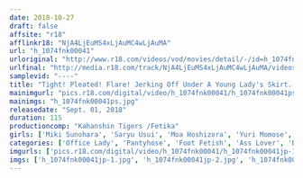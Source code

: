 ```yaml
---
date: 2018-10-27
draft: false
affsite: "r18"
afflinkr18: "NjA4LjEuMS4xLjAuMC4wLjAuMA"
url: "h_1074fnk00041"
urloriginal: "http://www.r18.com/videos/vod/movies/detail/-/id=h_1074fnk00041"
urlfinal: "http://media.r18.com/track/NjA4LjEuMS4xLjAuMC4wLjAuMA/videos/vod/movies/detail/-/id=h_1074fnk00041"
samplevid: "----"
title: "Tight! Pleated! Flare! Jerking Off Under A Young Lady's Skirt. Young Lady's Skirt 6"
mainimgurl: "pics.r18.com/digital/video/h_1074fnk00041/h_1074fnk00041ps.jpg"
mainimgs: "h_1074fnk00041ps.jpg"
releasedate: "Sept. 01, 2018"
duration: 115
productioncomp: "Kahanshin Tigers /Fetika"
girls: ['Miki Sunohara', 'Saryu Usui', 'Moa Hoshizora', 'Yuri Momose', 'Ian Hanasaki', 'Kanon Kimiiro']
categories: ['Office Lady', 'Pantyhose', 'Foot Fetish', 'Ass Lover', 'BUKKAKE', 'Hi-Def']
imgurls: ['pics.r18.com/digital/video/h_1074fnk00041/h_1074fnk00041jp-1.jpg', 'pics.r18.com/digital/video/h_1074fnk00041/h_1074fnk00041jp-2.jpg', 'pics.r18.com/digital/video/h_1074fnk00041/h_1074fnk00041jp-3.jpg', 'pics.r18.com/digital/video/h_1074fnk00041/h_1074fnk00041jp-4.jpg', 'pics.r18.com/digital/video/h_1074fnk00041/h_1074fnk00041jp-5.jpg', 'pics.r18.com/digital/video/h_1074fnk00041/h_1074fnk00041jp-6.jpg', 'pics.r18.com/digital/video/h_1074fnk00041/h_1074fnk00041jp-7.jpg', 'pics.r18.com/digital/video/h_1074fnk00041/h_1074fnk00041jp-8.jpg', 'pics.r18.com/digital/video/h_1074fnk00041/h_1074fnk00041jp-9.jpg', 'pics.r18.com/digital/video/h_1074fnk00041/h_1074fnk00041jp-10.jpg', 'pics.r18.com/digital/video/h_1074fnk00041/h_1074fnk00041jp-11.jpg', 'pics.r18.com/digital/video/h_1074fnk00041/h_1074fnk00041jp-12.jpg', 'pics.r18.com/digital/video/h_1074fnk00041/h_1074fnk00041jp-13.jpg', 'pics.r18.com/digital/video/h_1074fnk00041/h_1074fnk00041jp-14.jpg', 'pics.r18.com/digital/video/h_1074fnk00041/h_1074fnk00041jp-15.jpg', 'pics.r18.com/digital/video/h_1074fnk00041/h_1074fnk00041jp-16.jpg', 'pics.r18.com/digital/video/h_1074fnk00041/h_1074fnk00041jp-17.jpg', 'pics.r18.com/digital/video/h_1074fnk00041/h_1074fnk00041jp-18.jpg', 'pics.r18.com/digital/video/h_1074fnk00041/h_1074fnk00041jp-19.jpg', 'pics.r18.com/digital/video/h_1074fnk00041/h_1074fnk00041jp-20.jpg']
imgs: ['h_1074fnk00041jp-1.jpg', 'h_1074fnk00041jp-2.jpg', 'h_1074fnk00041jp-3.jpg', 'h_1074fnk00041jp-4.jpg', 'h_1074fnk00041jp-5.jpg', 'h_1074fnk00041jp-6.jpg', 'h_1074fnk00041jp-7.jpg', 'h_1074fnk00041jp-8.jpg', 'h_1074fnk00041jp-9.jpg', 'h_1074fnk00041jp-10.jpg', 'h_1074fnk00041jp-11.jpg', 'h_1074fnk00041jp-12.jpg', 'h_1074fnk00041jp-13.jpg', 'h_1074fnk00041jp-14.jpg', 'h_1074fnk00041jp-15.jpg', 'h_1074fnk00041jp-16.jpg', 'h_1074fnk00041jp-17.jpg', 'h_1074fnk00041jp-18.jpg', 'h_1074fnk00041jp-19.jpg', 'h_1074fnk00041jp-20.jpg']
---
```

